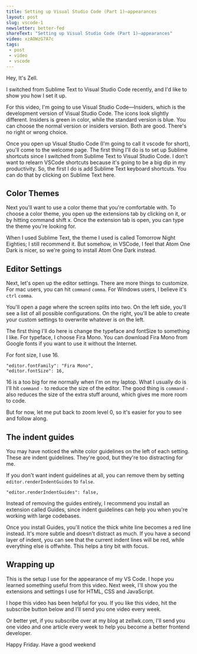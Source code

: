```yaml
---
title: Setting up Visual Studio Code (Part 1)—appearances
layout: post
slug: vscode-1
newsletter: better-fed
shareText: "Setting up Visual Studio Code (Part 1)—appearances"
video: xzAOWzG7A7c
tags:
 - post
 - video
 - vscode
---
```


Hey, It's Zell.

I switched from Sublime Text to Visual Studio Code recently, and I'd like to show you how I set it up.

<!--more-->

For this video, I'm going to use Visual Studio Code—Insiders, which is the development version of Visual Studio Code. The icons look slightly different. Insiders is green in color, while the standard version is blue. You can choose the normal version or insiders version. Both are good. There's no right or wrong choice.

Once you open up Visual Studio Code (I'm going to call it vscode for short), you'll come to the welcome page. The first thing I'll do is to set up Sublime shortcuts since I switched from Sublime Text to Visual Studio Code. I don't want to relearn VSCode shortcuts because it's going to be a big dip in my productivity. So, the first I do is add Sublime Text keyboard shortcuts. You can do that by clicking on Sublime Text here.

## Color Themes

Next you'll want to use a color theme that you're comfortable with. To choose a color theme, you open up the extensions tab by clicking on it, or by hitting command shift x. Once the extension tab is open, you can type the theme you're looking for.

When I used Sublime Text, the theme I used is called Tomorrow Night Eighties; I still recommend it. But somehow, in VSCode, I feel that Atom One Dark is nicer, so we're going to install Atom One Dark instead.

## Editor Settings

Next, let's open up the editor settings. There are more things to customize. For mac users, you can hit `command` `comma`. For Windows users, I believe it's `ctrl` `comma`.

You'll open a page where the screen splits into two. On the left side, you'll see a list of all possible configurations. On the right, you'll be able to create your custom settings to overwrite whatever is on the left.

The first thing I'll do here is change the typeface and fontSize to something I like. For typeface, I choose Fira Mono. You can download Fira Mono from Google fonts if you want to use it without the Internet.

For font size, I use 16.

```
"editor.fontFamily": "Fira Mono",
"editor.fontSize": 16,
```

16 is a too big for me normally when I'm on my laptop. What I usually do is I'll hit `command` `-` to reduce the size of the editor. The good thing is `command` `-` also reduces the size of the extra stuff around, which gives me more room to code.

But for now, let me put back to zoom level 0, so it's easier for you to see and follow along.

## The indent guides

You may have noticed the white color guidelines on the left of each setting. These are indent guidelines. They're good, but they're too distracting for me.

If you don't want indent guidelines at all, you can remove them by setting `editor.renderIndentGuides` to `false`.

```
"editor.renderIndentGuides": false,
```

Instead of removing the guides entirely, I recommend you install an extension called Guides, since indent guidelines can help you when you're working with large codebases.

Once you install Guides, you'll notice the thick white line becomes a red line instead. It's more subtle and doesn't distract as much. If you have a second layer of indent, you can see that the current indent lines will be red, while everything else is offwhite. This helps a tiny bit with focus.

## Wrapping up

This is the setup I use for the appearance of my VS Code. I hope you learned something useful from this video. Next week, I'll show you the extensions and settings I use for HTML, CSS and JavaScript.

I hope this video has been helpful for you. If you like this video, hit the subscribe button below and I'll send you one video every week.

Or better yet, if you subscribe over at my blog at zellwk.com, I'll send you one video and one article every week to help you become a better frontend developer.

Happy Friday. Have a good weekend
